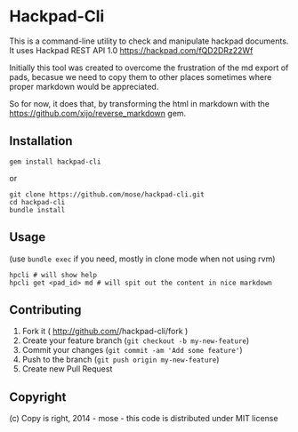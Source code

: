 Hackpad-Cli
===================

This is a command-line utility to check and manipulate hackpad documents.
It uses Hackpad REST API 1.0 https://hackpad.com/fQD2DRz22Wf

Initially this tool was created to overcome the frustration of the md export of pads, becasue we need to copy them to other places sometimes where proper markdown would be appreciated.

So for now, it does that, by transforming the html in markdown with the https://github.com/xijo/reverse_markdown gem.

Installation
------------------

    gem install hackpad-cli

or

    git clone https://github.com/mose/hackpad-cli.git
    cd hackpad-cli
    bundle install

Usage
---------------

(use `bundle exec` if you need, mostly in clone mode when not using rvm)

    hpcli # will show help
    hpcli get <pad_id> md # will spit out the content in nice markdown


Contributing
------------------

1. Fork it ( http://github.com/<my-github-username>/hackpad-cli/fork )
2. Create your feature branch (`git checkout -b my-new-feature`)
3. Commit your changes (`git commit -am 'Add some feature'`)
4. Push to the branch (`git push origin my-new-feature`)
5. Create new Pull Request

Copyright
----------

(c) Copy is right, 2014 - mose - this code is distributed under MIT license

